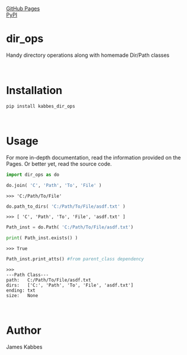 [GitHub Pages](https://jameskabbes.github.io/dir_ops)<br>
[PyPI](https://pypi.org/project/kabbes-dir_ops)

# dir_ops
Handy directory operations along with homemade Dir/Path classes

<br> 

# Installation
`pip install kabbes_dir_ops`

<br>

# Usage
For more in-depth documentation, read the information provided on the Pages. Or better yet, read the source code.

```python
import dir_ops as do
```

```python
do.join( 'C', 'Path', 'To', 'File' )
```

```
>>> 'C:/Path/To/File'
```

```python
do.path_to_dirs( 'C:/Path/To/File/asdf.txt' )
```

```
>>> [ 'C', 'Path', 'To', 'File', 'asdf.txt' ]
```

```python
Path_inst = do.Path( 'C:/Path/To/File/asdf.txt')
```

```python
print( Path_inst.exists() )
```

```
>>> True
```

```python
Path_inst.print_atts() #from parent_class dependency
```

```
>>>
---Path Class---
path:	C:/Path/To/File/asdf.txt
dirs:	['C:', 'Path', 'To', 'File', 'asdf.txt']
ending:	txt
size:	None
```

<br>

# Author
James Kabbes
